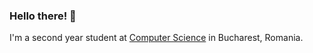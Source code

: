 ### Hello there! 👋

I'm a second year student at [Computer Science](https://acs.pub.ro/) in Bucharest, Romania.
